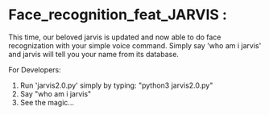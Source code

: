 # Face_recognition_feat_JARVIS :
This time, our beloved jarvis is updated and now able to do face recognization with your simple voice command.
Simply say 'who am i jarvis' and jarvis will tell you your name from its database.

For Developers:
1. Run 'jarvis2.0.py' simply by typing: "python3 jarvis2.0.py"
2. Say "who am i jarvis"
3. See the magic...
